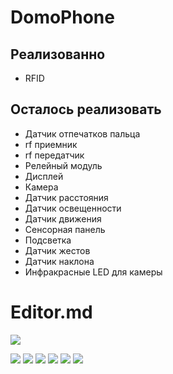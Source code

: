 # DomoPhone

## Реализованно

  - RFID

## Осталось реализовать

  - Датчик отпечатков пальца
  - rf приемник
  - rf передатчик
  - Релейный модуль
  - Дисплей
  - Камера
  - Датчик расстояния
  - Датчик освещенности
  - Датчик движения
  - Сенсорная панель
  - Подсветка
  - Датчик жестов
  - Датчик наклона
  - Инфракрасные LED для камеры


# Editor.md

![](https://pandao.github.io/editor.md/images/logos/editormd-logo-180x180.png)

![](https://img.shields.io/github/stars/pandao/editor.md.svg) ![](https://img.shields.io/github/forks/pandao/editor.md.svg) ![](https://img.shields.io/github/tag/pandao/editor.md.svg) ![](https://img.shields.io/github/release/pandao/editor.md.svg) ![](https://img.shields.io/github/issues/pandao/editor.md.svg) ![](https://img.shields.io/bower/v/editor.md.svg)
